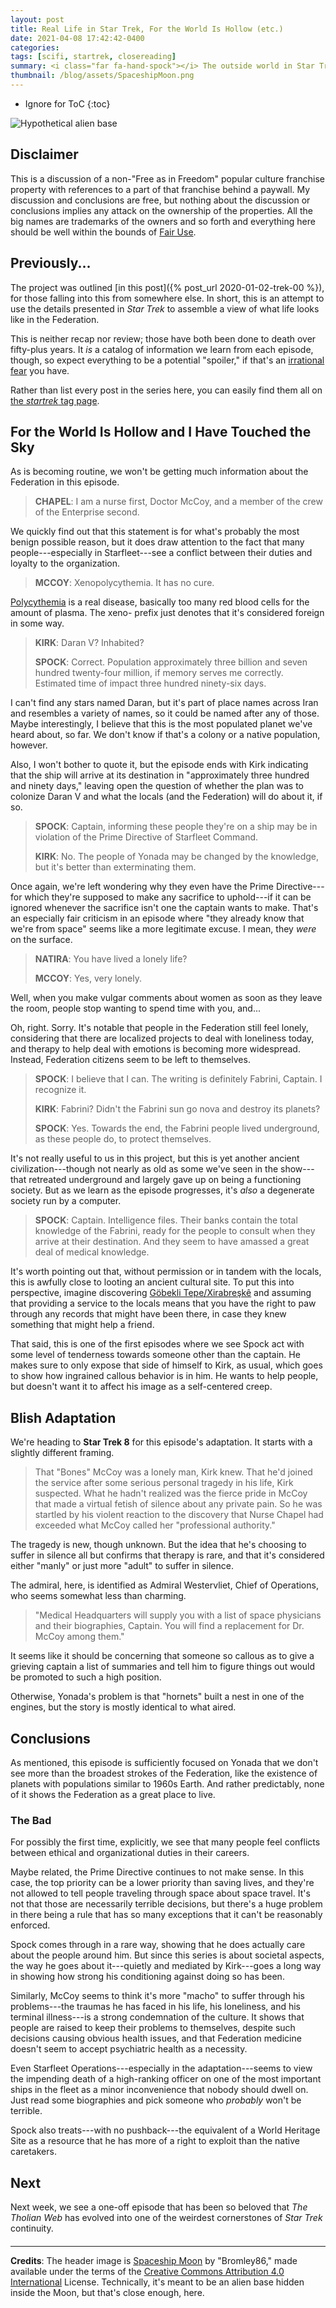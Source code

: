 ```yaml
---
layout: post
title: Real Life in Star Trek, For the World Is Hollow (etc.)
date: 2021-04-08 17:42:42-0400
categories:
tags: [scifi, startrek, closereading]
summary: <i class="far fa-hand-spock"></i> The outside world in Star Trek
thumbnail: /blog/assets/SpaceshipMoon.png
---
```


* Ignore for ToC
{:toc}

![Hypothetical alien base](/blog/assets/SpaceshipMoon.png "Hypothetical alien base")

## Disclaimer

This is a discussion of a non-"Free as in Freedom" popular culture franchise property with references to a part of that franchise behind a paywall.  My discussion and conclusions are free, but nothing about the discussion or conclusions implies any attack on the ownership of the properties.  All the big names are trademarks of the owners and so forth and everything here should be well within the bounds of [Fair Use](https://en.wikipedia.org/wiki/Fair_use).

## Previously...

The project was outlined [in this post]({% post_url 2020-01-02-trek-00 %}), for those falling into this from somewhere else.  In short, this is an attempt to use the details presented in *Star Trek* to assemble a view of what life looks like in the Federation.

This is neither recap nor review; those have both been done to death over fifty-plus years.  It *is* a catalog of information we learn from each episode, though, so expect everything to be a potential "spoiler," if that's an [irrational fear](https://www.theguardian.com/books/booksblog/2011/aug/17/spoilers-enhance-enjoyment-psychologists) you have.

Rather than list every post in the series here, you can easily find them all on [the *startrek* tag page](/blog/tag/startrek/).

## For the World Is Hollow and I Have Touched the Sky

As is becoming routine, we won't be getting much information about the Federation in this episode.

 > **CHAPEL**: I am a nurse first, Doctor McCoy, and a member of the crew of the Enterprise second.

We quickly find out that this statement is for what's probably the most benign possible reason, but it does draw attention to the fact that many people---especially in Starfleet---see a conflict between their duties and loyalty to the organization.

 > **MCCOY**: Xenopolycythemia. It has no cure.

[Polycythemia](https://en.wikipedia.org/wiki/Polycythemia) is a real disease, basically too many red blood cells for the amount of plasma.  The xeno- prefix just denotes that it's considered foreign in some way.

 > **KIRK**: Daran V? Inhabited?
 >
 > **SPOCK**: Correct. Population approximately three billion and seven hundred twenty-four million, if memory serves me correctly. Estimated time of impact three hundred ninety-six days.

I can't find any stars named Daran, but it's part of place names across Iran and resembles a variety of names, so it could be named after any of those.  Maybe interestingly, I believe that this is the most populated planet we've heard about, so far.  We don't know if that's a colony or a native population, however.

Also, I won't bother to quote it, but the episode ends with Kirk indicating that the ship will arrive at its destination in "approximately three hundred and ninety days," leaving open the question of whether the plan was to colonize Daran V and what the locals (and the Federation) will do about it, if so.

 > **SPOCK**: Captain, informing these people they're on a ship may be in violation of the Prime Directive of Starfleet Command.
 >
 > **KIRK**: No. The people of Yonada may be changed by the knowledge, but it's better than exterminating them.

Once again, we're left wondering why they even have the Prime Directive---for which they're supposed to make any sacrifice to uphold---if it can be ignored whenever the sacrifice isn't one the captain wants to make.  That's an especially fair criticism in an episode where "they already know that we're from space" seems like a more legitimate excuse.  I mean, they *were* on the surface.

 > **NATIRA**: You have lived a lonely life?
 >
 > **MCCOY**: Yes, very lonely.

Well, when you make vulgar comments about women as soon as they leave the room, people stop wanting to spend time with you, and...

Oh, right.  Sorry.  It's notable that people in the Federation still feel lonely, considering that there are localized projects to deal with loneliness today, and therapy to help deal with emotions is becoming more widespread.  Instead, Federation citizens seem to be left to themselves.

 > **SPOCK**: I believe that I can. The writing is definitely Fabrini, Captain. I recognize it.
 >
 > **KIRK**: Fabrini? Didn't the Fabrini sun go nova and destroy its planets?
 >
 > **SPOCK**: Yes. Towards the end, the Fabrini people lived underground, as these people do, to protect themselves.

It's not really useful to us in this project, but this is yet another ancient civilization---though not nearly as old as some we've seen in the show---that retreated underground and largely gave up on being a functioning society.  But as we learn as the episode progresses, it's *also* a degenerate society run by a computer.

 > **SPOCK**: Captain. Intelligence files. Their banks contain the total knowledge of the Fabrini, ready for the people to consult when they arrive at their destination. And they seem to have amassed a great deal of medical knowledge.

It's worth pointing out that, without permission or in tandem with the locals, this is awfully close to looting an ancient cultural site.  To put this into perspective, imagine discovering [Göbekli Tepe/Xirabreşkê](https://en.wikipedia.org/wiki/G%C3%B6bekli_Tepe) and assuming that providing a service to the locals means that you have the right to paw through any records that might have been there, in case they knew something that might help a friend.

That said, this is one of the first episodes where we see Spock act with some level of tenderness towards someone other than the captain.  He makes sure to only expose that side of himself to Kirk, as usual, which goes to show how ingrained callous behavior is in him.  He wants to help people, but doesn't want it to affect his image as a self-centered creep.

## Blish Adaptation

We're heading to **Star Trek 8** for this episode's adaptation.  It starts with a slightly different framing.

 > That "Bones" McCoy was a lonely man, Kirk knew. That he'd joined the service after some serious personal tragedy in his life, Kirk suspected. What he hadn't realized was the fierce pride in McCoy that made a virtual fetish of silence about any private pain. So he was startled by his violent reaction to the discovery that Nurse Chapel had exceeded what McCoy called her "professional authority."

The tragedy is new, though unknown.  But the idea that he's choosing to suffer in silence all but confirms that therapy is rare, and that it's considered either "manly" or just more "adult" to suffer in silence.

The admiral, here, is identified as Admiral Westervliet, Chief of Operations, who seems somewhat less than charming.

 > "Medical Headquarters will supply you with a list of space physicians and their biographies, Captain. You will find a replacement for Dr. McCoy among them."

It seems like it should be concerning that someone so callous as to give a grieving captain a list of summaries and tell him to figure things out would be promoted to such a high position.

Otherwise, Yonada's problem is that "hornets" built a nest in one of the engines, but the story is mostly identical to what aired.

## Conclusions

As mentioned, this episode is sufficiently focused on Yonada that we don't see more than the broadest strokes of the Federation, like the existence of planets with populations similar to 1960s Earth.  And rather predictably, none of it shows the Federation as a great place to live.

### The Bad

For possibly the first time, explicitly, we see that many people feel conflicts between ethical and organizational duties in their careers.

Maybe related, the Prime Directive continues to not make sense.  In this case, the top priority can be a lower priority than saving lives, and they're not allowed to tell people traveling through space about space travel.  It's not that those are necessarily terrible decisions, but there's a huge problem in there being a rule that has so many exceptions that it can't be reasonably enforced.

Spock comes through in a rare way, showing that he does actually care about the people around him.  But since this series is about societal aspects, the way he goes about it---quietly and mediated by Kirk---goes a long way in showing how strong his conditioning against doing so has been.

Similarly, McCoy seems to think it's more "macho" to suffer through his problems---the traumas he has faced in his life, his loneliness, and his terminal illness---is a strong condemnation of the culture.  It shows that people are raised to keep their problems to themselves, despite such decisions causing obvious health issues, and that Federation medicine doesn't seem to accept psychiatric health as a necessity.

Even Starfleet Operations---especially in the adaptation---seems to view the impending death of a high-ranking officer on one of the most important ships in the fleet as a minor inconvenience that nobody should dwell on.  Just read some biographies and pick someone who *probably* won't be terrible.

Spock also treats---with no pushback---the equivalent of a World Heritage Site as a resource that he has more of a right to exploit than the native caretakers.

## Next

Next week, we see a one-off episode that has been so beloved that *The Tholian Web* has evolved into one of the weirdest cornerstones of *Star Trek* continuity.

#### <i class="far fa-hand-spock"></i>

* * *

**Credits**: The header image is [Spaceship Moon](https://commons.wikimedia.org/wiki/File:Spaceship_moon.jpg) by "Bromley86," made available under the terms of the [Creative Commons Attribution 4.0 International](http://creativecommons.org/licenses/by/4.0/) License.  Technically, it's meant to be an alien base hidden inside the Moon, but that's close enough, here.
